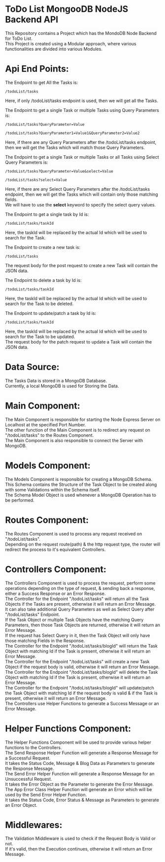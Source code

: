 # ToDo List MongooDB NodeJS Backend API

This Repository contains a Project which has the MondoDB Node Backend for ToDo List.\
This Project is created using a Modular approach, where various functionalities are divided into various Modules.

# Api End Points:

The Endpoint to get All the Tasks is:

    /todoList/tasks

Here, if only /todoList/tasks endpoint is used, then we will get all the Tasks.

The Endpoint to get a single Task or multiple Tasks using Query Parameters is:

    /todoList/tasks?QueryParameter=Value

    /todoList/tasks?QueryParameter1=Value1&QueryParameter2=Value2

Here, if there are any Query Parameters after the /todoList/tasks endpoint, then we will get the Tasks which will match those Query Parameters.

The Endpoint to get a single Task or multiple Tasks or all Tasks using Select Query Parameters is:

    /todoList/tasks?QueryParameter=Value&select=Value

    /todoList/tasks?select=Value

Here, if there are any Select Query Parameters after the /todoList/tasks endpoint, then we will get the Tasks which will contain only those matching fields.\
We will have to use the **select** keyword to specify the select query values.

The Endpoint to get a single task by Id is:

    /todoList/tasks/taskId

Here, the taskId will be replaced by the actual Id which will be used to search for the Task.

The Endpoint to create a new task is:

    /todoList/tasks

The request body for the post request to create a new Task will contain the JSON data.

The Endpoint to delete a task by Id is:

    /todoList/tasks/taskId

Here, the taskId will be replaced by the actual Id which will be used to search for the Task to be deleted.

The Endpoint to update/patch a task by Id is:

    /todoList/tasks/taskId

Here, the taskId will be replaced by the actual Id which will be used to search for the Task to be updated.\
The request body for the patch request to update a Task will contain the JSON data.

# Data Source:

The Tasks Data is stored in a MongoDB Database.\
Currently, a local MongoDB is used for Storing the Data.

# Main Component:

The Main Component is responsible for starting the Node Express Server on Localhost at the specified Port Number.\
The other function of the Main Component is to redirect any request on "/todoList/tasks" to the Routes Component.\
The Main Component is also responsible to connect the Server with MongoDB.

# Models Component:

The Models Component is responsible for creating a MongoDB Schema.\
This Schema contains the Structure of the Task Object to be created along with some Validations within the Schema itself.\
The Schema Model Object is used whenever a MongoDB Operation has to be performed.

# Routes Component:

The Routes Component is used to process any request received on "/todoList/tasks".\
Depending on the request route(path) & the http request type, the router will redirect the process to it's equivalent Controllers.

# Controllers Component:

The Controllers Component is used to process the request, perform some operations depending on the type of request, & sending back a response, either a Success Response or an Error Response.\
The Controller for the Endpoint "/todoList/tasks" will return all the Task Objects if the Tasks are present, otherwise it will return an Error Message.\
It can also take additional Query Parameters as well as Select Query after "/todoList/tasks" Endpoint.\
If the Task Object or multiple Task Objects have the matching Query Parameters, then those Task Objects are returned, otherwise it will return an Error Message.\
If the request has Select Query in it, then the Task Object will only have those matching Fields in the Response.\
The Controller for the Endpoint "/todoList/tasks/blogId" will return the Task Object with matching Id if the Task is present, otherwise it will return an Error Message.\
The Controller for the Endpoint "/todoList/tasks" will create a new Task Object if the request body is valid, otherwise it will return an Error Message.\
The Controller for the Endpoint "/todoList/tasks/blogId" will delete the Task Object with matching Id if the Task is present, otherwise it will return an Error Message.\
The Controller for the Endpoint "/todoList/tasks/blogId" will update/patch the Task Object with matching Id if the request body is valid & if the Task is present, otherwise it will return an Error Message.\
The Controllers use Helper Functions to generate a Success Message or an Error Message.

# Helper Functions Component:

The Helper Functions Component will be used to provide various helper functions to the Controllers.\
The Send Response Helper Function will generate a Response Message for a Successful Request.\
It takes the Status Code, Message & Blog Data as Parameters to generate the Response Message.\
The Send Error Helper Function will generate a Response Message for an Unsuccessful Request.\
It takes the Error Object as the Parameter to generate the Error Message.\
The App Error Class Helper Function will generate an Error which will be used by the Send Error Helper Function.\
It takes the Status Code, Error Status & Message as Parameters to generate an Error Object.

# Middlewares:

The Validation Middleware is used to check if the Request Body is Valid or not.\
If it's valid, then the Execution continues, otherwise it will return an Error Message.

<!-- # Demo: -->

<!-- Live Demo of the NodeJS Blogs Backend API can be found here:\
https://node-todoList-backend.herokuapp.com/todoList/tasks/ -->
